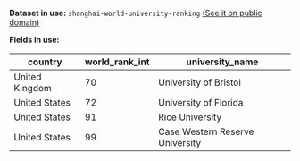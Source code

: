 **Dataset in use:** `shanghai-world-university-ranking` [(See it on public domain)](https://public.opendatasoft.com/explore/dataset/shanghai-world-university-ranking/table/)

**Fields in use:**

|country|world_rank_int|university_name|
|---|---|---|
|United Kingdom|70|University of Bristol|
|United States|72|University of Florida|
|United States|91|Rice University|
|United States|99|Case Western Reserve University|

